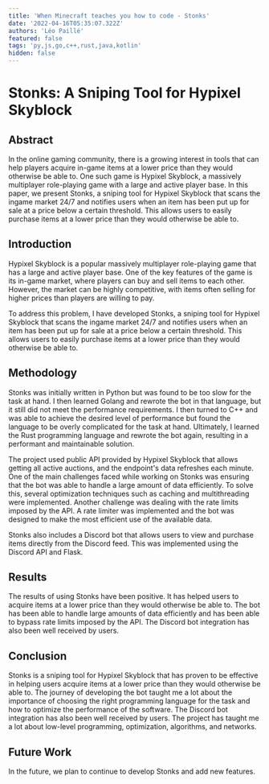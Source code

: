 ```yaml
---
title: 'When Minecraft teaches you how to code - Stonks'
date: '2022-04-16T05:35:07.322Z'
authors: 'Léo Paillé'
featured: false
tags: 'py,js,go,c++,rust,java,kotlin'
hidden: false
---
```


# Stonks: A Sniping Tool for Hypixel Skyblock

## Abstract

In the online gaming community, there is a growing interest in tools that can help players acquire in-game items at a lower price than they would otherwise be able to. One such game is Hypixel Skyblock, a massively multiplayer role-playing game with a large and active player base. In this paper, we present Stonks, a sniping tool for Hypixel Skyblock that scans the ingame market 24/7 and notifies users when an item has been put up for sale at a price below a certain threshold. This allows users to easily purchase items at a lower price than they would otherwise be able to.

## Introduction

Hypixel Skyblock is a popular massively multiplayer role-playing game that has a large and active player base. One of the key features of the game is its in-game market, where players can buy and sell items to each other. However, the market can be highly competitive, with items often selling for higher prices than players are willing to pay.

To address this problem, I have developed Stonks, a sniping tool for Hypixel Skyblock that scans the ingame market 24/7 and notifies users when an item has been put up for sale at a price below a certain threshold. This allows users to easily purchase items at a lower price than they would otherwise be able to.

## Methodology

Stonks was initially written in Python but was found to be too slow for the task at hand. I then learned Golang and rewrote the bot in that language, but it still did not meet the performance requirements. I then turned to C++ and was able to achieve the desired level of performance but found the language to be overly complicated for the task at hand. Ultimately, I learned the Rust programming language and rewrote the bot again, resulting in a performant and maintainable solution.

The project used public API provided by Hypixel Skyblock that allows getting all active auctions, and the endpoint's data refreshes each minute. One of the main challenges faced while working on Stonks was ensuring that the bot was able to handle a large amount of data efficiently. To solve this, several optimization techniques such as caching and multithreading were implemented. Another challenge was dealing with the rate limits imposed by the API. A rate limiter was implemented and the bot was designed to make the most efficient use of the available data.

Stonks also includes a Discord bot that allows users to view and purchase items directly from the Discord feed. This was implemented using the Discord API and Flask.

## Results

The results of using Stonks have been positive. It has helped users to acquire items at a lower price than they would otherwise be able to. The bot has been able to handle large amounts of data efficiently and has been able to bypass rate limits imposed by the API. The Discord bot integration has also been well received by users.

## Conclusion

Stonks is a sniping tool for Hypixel Skyblock that has proven to be effective in helping users acquire items at a lower price than they would otherwise be able to. The journey of developing the bot taught me a lot about the importance of choosing the right programming language for the task and how to optimize the performance of the software. The Discord bot integration has also been well received by users. The project has taught me a lot about low-level programming, optimization, algorithms, and networks.

## Future Work

In the future, we plan to continue to develop Stonks and add new features.

